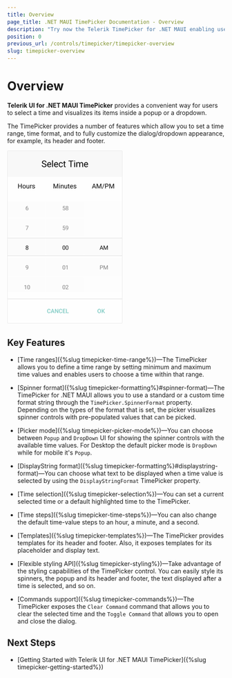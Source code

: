 ```yaml
---
title: Overview
page_title: .NET MAUI TimePicker Documentation - Overview
description: "Try now the Telerik TimePicker for .NET MAUI enabling users to select a time and visualizing its items inside a popup or a dropdown."
position: 0
previous_url: /controls/timepicker/timepicker-overview
slug: timepicker-overview
---
```


# Overview

**Telerik UI for .NET MAUI TimePicker** provides a convenient way for users to select a time and visualizes its items inside a popup or a dropdown.

The TimePicker provides a number of features which allow you to set a time range, time format, and to fully customize the dialog/dropdown appearance, for example, its header and footer.  

![TimePicker Overview](images/time_picker_overview.png)

## Key Features

* [Time ranges]({%slug timepicker-time-range%})&mdash;The TimePicker allows you to define a time range by setting minimum and maximum time values and enables users to choose a time within that range.

* [Spinner format]({%slug timepicker-formatting%}#spinner-format)&mdash;The TimePicker for .NET MAUI allows you to use a standard or a custom time format string through the `TimePicker.SpinnerFormat` property. Depending on the types of the format that is set, the picker visualizes spinner controls with pre-populated values that can be picked.

* [Picker mode]({%slug timepicker-picker-mode%})&mdash;You can choose between `Popup` and `DropDown` UI for showing the spinner controls with the available time values. For Desktop the default picker mode is `DropDown` while for mobile it's `Popup`.

* [DisplayString format]({%slug timepicker-formatting%}#displaystring-format)&mdash;You can choose what text to be displayed when a time value is selected by using the `DisplayStringFormat` TimePicker property.

* [Time selection]({%slug timepicker-selection%})&mdash;You can set a current selected time or a default highlighted time to the TimePicker.

* [Time steps]({%slug timepicker-time-steps%})&mdash;You can also change the default time-value steps to an hour, a minute, and a second.

* [Templates]({%slug timepicker-templates%})&mdash;The TimePicker provides templates for its header and footer. Also, it exposes templates for its placeholder and display text.

* [Flexible styling API]({%slug timepicker-styling%})&mdash;Take advantage of the styling capabilities of the TimePicker control. You can easily style its spinners, the popup and its header and footer, the text displayed after a time is selected, and so on.

* [Commands support]({%slug timepicker-commands%})&mdash;The TimePicker exposes the `Clear Command` command that allows you to clear the selected time and the `Toggle Command` that allows you to open and close the dialog.

## Next Steps

- [Getting Started with Telerik UI for .NET MAUI TimePicker]({%slug timepicker-getting-started%})
